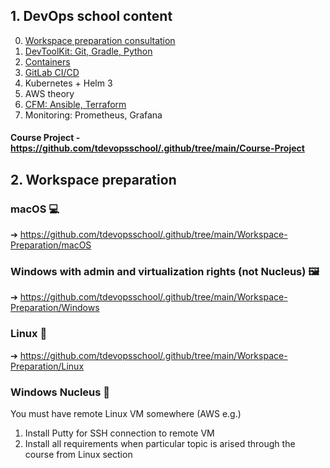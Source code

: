 ## 1. DevOps school content
0. [Workspace preparation consultation](https://github.com/tdevopsschool/.github/tree/main/Workspace-Preparation)
1. [DevToolKit: Git, Gradle, Python](https://github.com/tdevopsschool/1-DevToolKit)
2. [Containers](https://github.com/tdevopsschool/2-Containers)
3. [GitLab CI/CD](https://github.com/tdevopsschool/3-CICD)
4. Kubernetes + Helm 3
5. AWS theory
6. [CFM: Ansible, Terraform](https://github.com/tdevopsschool/6-CFM)
7. Monitoring: Prometheus, Grafana

#### Course Project - https://github.com/tdevopsschool/.github/tree/main/Course-Project

## 2. Workspace preparation
### macOS 💻
➔ https://github.com/tdevopsschool/.github/tree/main/Workspace-Preparation/macOS

### Windows with admin and virtualization rights (not Nucleus) 🖼
➔ https://github.com/tdevopsschool/.github/tree/main/Workspace-Preparation/Windows 

### Linux 🐧
➔ https://github.com/tdevopsschool/.github/tree/main/Workspace-Preparation/Linux

### Windows Nucleus 🤷
You must have remote Linux VM somewhere (AWS e.g.)
1. Install Putty for SSH connection to remote VM
2. Install all requirements when particular topic is arised through the course from Linux section
